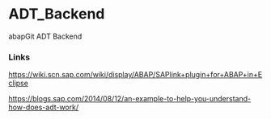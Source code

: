 # ADT_Backend
abapGit ADT Backend

### Links
https://wiki.scn.sap.com/wiki/display/ABAP/SAPlink+plugin+for+ABAP+in+Eclipse

https://blogs.sap.com/2014/08/12/an-example-to-help-you-understand-how-does-adt-work/
